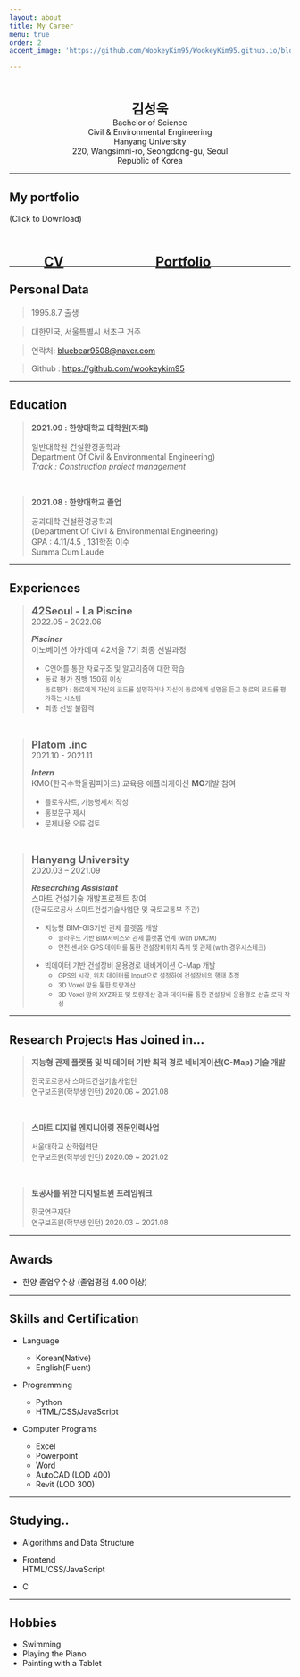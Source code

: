 ```yaml
---
layout: about
title: My Career
menu: true
order: 2
accent_image: 'https://github.com/WookeyKim95/WookeyKim95.github.io/blob/main/assets/img/sidebar-bg_3.jpg?raw=true'

---
```


<style>
  
/* width > 700px일 때 */

 @media (min-width:701px) {

  #grid_img {
    float:right;
    border-radius:50%;
    width:169px;
    height:178px;
    margin-right:20px
  }

  #grid_content {
    text-align:center;
  }

}


/* width <= 700px일 때 */
@media (max-width:700px) {

  #grid_img {
    border-radius:50%;
    text-align:center;
  }

  #grid_content {
    text-align:center;
  }

}

  #Files {
    color:#6699CC;
    display:flex;
    justify-content:center;
    margin-left:20px;
    margin-top:30px
  }

  #Files > #File {
    font-size:170%;
    font-weight:bold;
    width: 200px;
    height: 15px
  }

</style>

<!--  <div>
  <img src="assets\img\me.png" id="grid_img" alt="me">
  </div>
-->
<br/>
<br/>
  <div id="grid_content">
  <span style="font-size:170%;font-weight:bold">
  김성욱<br/>
  </span>
  Bachelor of Science<br/>
  Civil & Environmental Engineering<br/>
  Hanyang University<br/>
  220, Wangsimni-ro, Seongdong-gu, Seoul<br/>
  Republic of Korea<br/>
  </div>

---

## My portfolio

(Click to Download)


<div id="Files">
  
  <div id="File">
  
  <a href="https://github.com/WookeyKim95/WookeyKim95.github.io/raw/main/CV_KimSungWook.pdf?raw=true">CV</a>
  
  </div>
  
  <div id="File">
  
  <a href="https://github.com/WookeyKim95/WookeyKim95.github.io/raw/main/Portfolio_KimSungWook.pdf?raw=true">Portfolio</a>
  
  </div>
</div>

<br>

---
## Personal Data

> 1995.8.7 출생

> 대한민국, 서울특별시 서초구 거주

> 연락처: bluebear9508@naver.com

> Github : <a href="https://github.com/wookeykim95">https://github.com/wookeykim95</a>

---
## Education

> **2021.09 : 한양대학교 대학원(자퇴)** <br/>
>
> 일반대학원 건설환경공학과<br/>
> Department Of Civil & Environmental Engineering)<br/>
> _Track : Construction project management_

<br/>

> **2021.08 : 한양대학교 졸업** <br/>
>
> 공과대학 건설환경공학과<br/>
> (Department Of Civil & Environmental Engineering)<br/>
> GPA : 4.11/4.5 , 131학점 이수<br/>
> Summa Cum Laude


---
## Experiences

> **<span style="font-size:1.3em">42Seoul - La Piscine</span>** <br/>
>  2022.05 - 2022.06  <br/>
>
>  **_Pisciner_**<br/>
>  이노베이션 아카데미 42서울 7기 최종 선발과정<br/>
>  + <span style="font-size:0.9em">C언어를 통한 자료구조 및 알고리즘에 대한 학습</span>
>  + <span style="font-size:0.9em">동료 평가 진행 150회 이상</span><br/>
> <span style="font-size:0.8em"> 동료평가 : 동료에게 자신의 코드를 설명하거나 자신이 동료에게 설명을 듣고 동료의 코드를 평가하는 시스템
>  + <span style="font-size:0.9em">최종 선발 불합격</span>

<br/>

> **<span style="font-size:1.3em">Platom .inc</span>** <br/>
>  2021.10 - 2021.11  <br/>
>
>  **_Intern_**<br/>
>  KMO(한국수학올림피아드) 교육용 애플리케이션 **MO**개발 참여<br/>
>  + <span style="font-size:0.9em">플로우차트, 기능명세서 작성</span>
>  + <span style="font-size:0.9em">홍보문구 제시</span>
>  + <span style="font-size:0.9em">문제내용 오류 검토</span>

<br/>

> **<span style="font-size:1.3em">Hanyang University</span>** <br/>
>  2020.03 – 2021.09 <br/>
>
>  _**Researching Assistant**_<br/>
>  스마트 건설기술 개발프로젝트 참여<br/>
>  <span style="font-size:0.9em">(한국도로공사 스마트건설기술사업단 및 국토교통부 주관)<span><br/>
>   
>   * <span style="font-size:0.9em">지능형 BIM-GIS기반 관제 플랫폼 개발</span>
>     + <span style="font-size:0.8em">클라우드 기반 BIM서비스와 관제 플랫폼 연계 (with DMCM)</span>
>     + <span style="font-size:0.8em">안전 센서와 GPS 데이터를 통한 건설장비위치 측위 및 관제 (with 경우시스테크)</span>
>
>
>   + <span style="font-size:0.9em">빅데이터 기반 건설장비 운용경로 내비게이션 C-Map 개발 </span>
>      + <span style="font-size:0.8em">GPS의 시각, 위치 데이터를 Input으로 설정하여 건설장비의 행태 추정</span>
>     + <span style="font-size:0.8em">3D Voxel 망을 통한 토량계산</span>
>     + <span style="font-size:0.8em">3D Voxel 망의 XYZ좌표 및 토량계산 결과 데이터를 통한 건설장비 운용경로 산출 로직 작성</span>

---
## Research Projects Has Joined in...


> **지능형 관제 플랫폼 및 빅 데이터 기반 최적 경로 네비게이션(C-Map) 기술 개발**
>
> <span style="font-size:0.9em">한국도로공사 스마트건설기술사업단</span><br/>
> <span style="font-size:0.9em">연구보조원(학부생 인턴) 2020.06 ~ 2021.08 </span>

<br/>

>**스마트 디지털 엔지니어링 전문인력사업**
>
><span style="font-size:0.9em">서울대학교 산학협력단</span><br/>
><span style="font-size:0.9em">연구보조원(학부생 인턴) 2020.09 ~ 2021.02 </span>

<br/>

>**토공사를 위한 디지털트윈 프레임워크**
>
><span style="font-size:0.9em">한국연구재단</span><br/>
><span style="font-size:0.9em">연구보조원(학부생 인턴) 2020.03 ~ 2021.08 </span>

---
## Awards


- 한양 졸업우수상 (졸업평점 4.00 이상)

---
## Skills and Certification

* Language
  + Korean(Native)
  + English(Fluent)

* Programming
  + Python
  + HTML/CSS/JavaScript

* Computer Programs
  + Excel
  + Powerpoint
  + Word
  + AutoCAD (LOD 400)
  + Revit (LOD 300)

     
---
## Studying..

* Algorithms and Data Structure

* Frontend<br/>
  HTML/CSS/JavaScript

* C

---
## Hobbies

* Swimming
* Playing the Piano
* Painting with a Tablet



